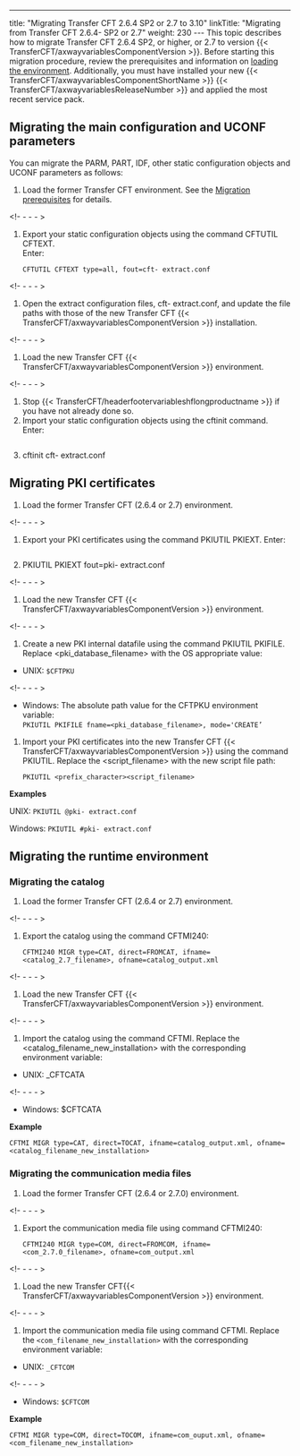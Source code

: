---
title: "Migrating Transfer CFT 2.6.4 SP2 or 2.7 to 3.10"
linkTitle: "Migrating from Transfer CFT 2.6.4- SP2 or 2.7"
weight: 230
--- This topic describes how to migrate Transfer CFT 2.6.4 SP2, or higher, or 2.7 to version {{< TransferCFT/axwayvariablesComponentVersion  >}}. Before starting this migration procedure, review the prerequisites and information on [loading the environment](../). Additionally, you must have installed your new {{< TransferCFT/axwayvariablesComponentShortName  >}} {{< TransferCFT/axwayvariablesReleaseNumber  >}} and applied the most recent service pack.

## Migrating the main configuration and UCONF parameters

You can migrate the PARM, PART, IDF, other static configuration objects and UCONF parameters as follows:

1. Load the former Transfer CFT environment. See the [Migration prerequisites](../) for details.

<!- - - - >

1. Export your static configuration objects using the command CFTUTIL CFTEXT.  
    Enter:  
    ```
    CFTUTIL CFTEXT type=all, fout=cft- extract.conf
    ```

<!- - - - >

1. Open the extract configuration files, cft- extract.conf, and update the file paths with those of the new Transfer CFT {{< TransferCFT/axwayvariablesComponentVersion >}} installation.

<!- - - - >

1. Load the new Transfer CFT {{< TransferCFT/axwayvariablesComponentVersion >}} environment.

<!- - - - >

1. Stop {{< TransferCFT/headerfootervariableshflongproductname >}} if you have not already done so.
1. Import your static configuration objects using the cftinit command. Enter:  
    ```
1. cftinit cft- extract.conf

## Migrating PKI certificates

1. Load the former Transfer CFT (2.6.4 or 2.7) environment.

<!- - - - >

1. Export your PKI certificates using the command PKIUTIL PKIEXT. Enter:  
    ```
1. PKIUTIL PKIEXT fout=pki- extract.conf

<!- - - - >

1. Load the new Transfer CFT {{< TransferCFT/axwayvariablesComponentVersion >}} environment.

<!- - - - >

1. Create a new PKI internal datafile using the command PKIUTIL PKIFILE. Replace &lt;pki_database_filename> with the OS appropriate value:

- UNIX: `$CFTPKU`

<!- - - - >

- Windows: The absolute path value for the CFTPKU environment variable:  
    `PKIUTIL PKIFILE fname=<pki_database_filename>, mode='CREATE’`

1. Import your PKI certificates into the new Transfer CFT {{< TransferCFT/axwayvariablesComponentVersion >}} using the command PKIUTIL. Replace the &lt;script_filename> with the new script file path:  
    ```
    PKIUTIL <prefix_character><script_filename>
    ```

****Examples****

UNIX: `PKIUTIL @pki- extract.conf`

Windows: `PKIUTIL #pki- extract.conf`

## Migrating the runtime environment

### Migrating the catalog

1. Load the former Transfer CFT (2.6.4 or 2.7) environment.

<!- - - - >

1. Export the catalog using the command CFTMI240:  
    ```
    CFTMI240 MIGR type=CAT, direct=FROMCAT, ifname=<catalog_2.7_filename>, ofname=catalog_output.xml
    ```

<!- - - - >

1. Load the new Transfer CFT {{< TransferCFT/axwayvariablesComponentVersion >}} environment.

<!- - - - >

1. Import the catalog using the command CFTMI. Replace the &lt;catalog_filename_new_installation> with the corresponding environment variable:

- UNIX: _CFTCATA

<!- - - - >

- Windows: $CFTCATA

****Example****

```
CFTMI MIGR type=CAT, direct=TOCAT, ifname=catalog_output.xml, ofname=<catalog_filename_new_installation>
```

### Migrating the communication media files

1. Load the former Transfer CFT (2.6.4 or 2.7.0) environment.

<!- - - - >

1. Export the communication media file using command CFTMI240:  
    ```
    CFTMI240 MIGR type=COM, direct=FROMCOM, ifname=<com_2.7.0_filename>, ofname=com_output.xml
    ```

<!- - - - >

1. Load the new Transfer CFT{{< TransferCFT/axwayvariablesComponentVersion >}} environment.

<!- - - - >

1. Import the communication media file using command CFTMI. Replace the `<com_filename_new_installation>` with the corresponding environment variable:

- UNIX: `_CFTCOM`

<!- - - - >

- Windows: `$CFTCOM`

****Example****

```
CFTMI MIGR type=COM, direct=TOCOM, ifname=com_ouput.xml, ofname=<com_filename_new_installation>
```
